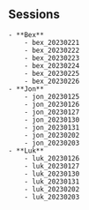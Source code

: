 ## Sessions
    - **Bex**
        - bex_20230221
        - bex_20230222
        - bex_20230223
        - bex_20230224
        - bex_20230225
        - bex_20230226
    - **Jon**
        - jon_20230125
        - jon_20230126
        - jon_20230127
        - jon_20230130
        - jon_20230131
        - jon_20230202
        - jon_20230203
    - **Luk**
        - luk_20230126
        - luk_20230127
        - luk_20230130
        - luk_20230131
        - luk_20230202
        - luk_20230203
